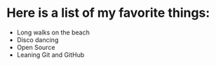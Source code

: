 # Here is a list of my favorite things:
- Long walks on the beach
- Disco dancing
- Open Source
- Leaning Git and GitHub
